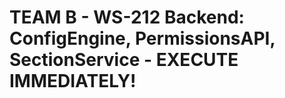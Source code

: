 # TEAM B - WS-212 Backend: **ConfigEngine**, **PermissionsAPI**, **SectionService** - EXECUTE IMMEDIATELY!